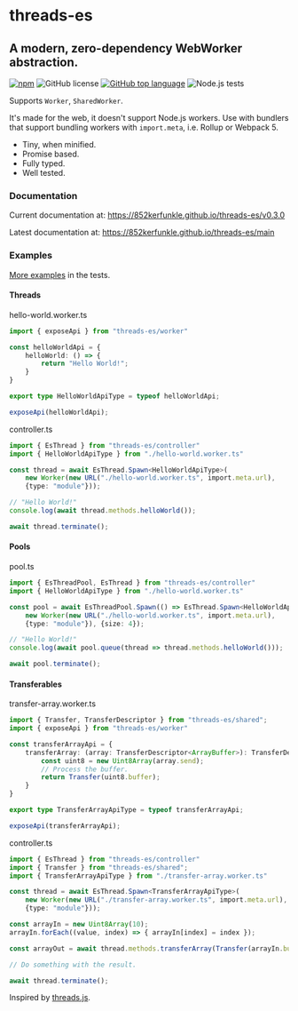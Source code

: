 # threads-es
## A modern, zero-dependency WebWorker abstraction.

[![npm](https://img.shields.io/npm/v/threads-es?logo=npm)](https://npmjs.com/package/threads-es)
![GitHub license](https://img.shields.io/github/license/852Kerfunkle/threads-es?logo=github)
[![GitHub top language](https://img.shields.io/github/languages/top/852Kerfunkle/threads-es?logo=typescript)](https://typescriptlang.org)
![Node.js tests](https://img.shields.io/github/actions/workflow/status/852Kerfunkle/threads-es/node.js.yml?label=Node.js%20CI&logo=github)

Supports `Worker`, `SharedWorker`.

It's made for the web, it doesn't support Node.js workers. Use with bundlers that support bundling workers with `import.meta`, i.e. Rollup or Webpack 5.

- Tiny, when minified.
- Promise based.
- Fully typed.
- Well tested.

### Documentation

Current documentation at: https://852kerfunkle.github.io/threads-es/v0.3.0

Latest documentation at: https://852kerfunkle.github.io/threads-es/main

### Examples

[More examples](test/threads/valid) in the tests.

#### Threads

hello-world.worker.ts
```ts
import { exposeApi } from "threads-es/worker"

const helloWorldApi = {
    helloWorld: () => {
        return "Hello World!";
    }
}

export type HelloWorldApiType = typeof helloWorldApi;

exposeApi(helloWorldApi);
```

controller.ts
```ts
import { EsThread } from "threads-es/controller"
import { HelloWorldApiType } from "./hello-world.worker.ts"

const thread = await EsThread.Spawn<HelloWorldApiType>(
    new Worker(new URL("./hello-world.worker.ts", import.meta.url),
    {type: "module"}));

// "Hello World!"
console.log(await thread.methods.helloWorld());

await thread.terminate();
```

#### Pools

pool.ts
```ts
import { EsThreadPool, EsThread } from "threads-es/controller"
import { HelloWorldApiType } from "./hello-world.worker.ts"

const pool = await EsThreadPool.Spawn(() => EsThread.Spawn<HelloWorldApiType>(
    new Worker(new URL("./hello-world.worker.ts", import.meta.url),
    {type: "module"}), {size: 4});

// "Hello World!"
console.log(await pool.queue(thread => thread.methods.helloWorld()));

await pool.terminate();
```

#### Transferables

transfer-array.worker.ts
```ts
import { Transfer, TransferDescriptor } from "threads-es/shared";
import { exposeApi } from "threads-es/worker"

const transferArrayApi = {
    transferArray: (array: TransferDescriptor<ArrayBuffer>): TransferDescriptor<ArrayBuffer> => {
        const uint8 = new Uint8Array(array.send);
        // Process the buffer.
        return Transfer(uint8.buffer);
    }
}

export type TransferArrayApiType = typeof transferArrayApi;

exposeApi(transferArrayApi);
```

controller.ts
```ts
import { EsThread } from "threads-es/controller"
import { Transfer } from "threads-es/shared";
import { TransferArrayApiType } from "./transfer-array.worker.ts"

const thread = await EsThread.Spawn<TransferArrayApiType>(
    new Worker(new URL("./transfer-array.worker.ts", import.meta.url),
    {type: "module"}));

const arrayIn = new Uint8Array(10);
arrayIn.forEach((value, index) => { arrayIn[index] = index });

const arrayOut = await thread.methods.transferArray(Transfer(arrayIn.buffer));

// Do something with the result.

await thread.terminate();
```

Inspired by [threads.js](https://github.com/andywer/threads.js).